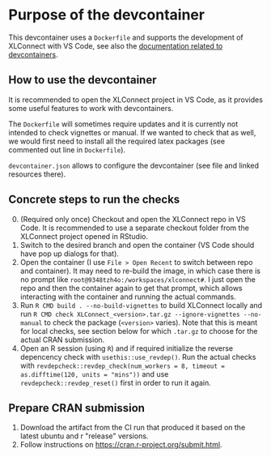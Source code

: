 # Purpose of the devcontainer

This devcontainer uses a `Dockerfile` and supports the development of XLConnect with VS Code, see also the [documentation related to devcontainers](https://microsoft.github.io/code-with-engineering-playbook/developer-experience/devcontainers/).


## How to use the devcontainer

It is recommended to open the XLConnect project in VS Code, as it provides some useful features to work with devcontainers.

The `Dockerfile` will sometimes require updates and it is currently not intended to check vignettes or manual. If we wanted to check that as well, we would first need to install all the required latex packages (see commented out line in `Dockerfile`).

`devcontainer.json` allows to configure the devcontainer (see file and linked resources there).

## Concrete steps to run the checks

0. (Required only once) Checkout and open the XLConnect repo in VS Code. It is recommended to use a separate checkout folder from the XLConnect project opened in RStudio.
1. Switch to the desired branch and open the container (VS Code should have pop up dialogs for that).
2. Open the container (I use `File > Open Recent` to switch between repo and container). It may need to re-build the image, in which case there is no prompt like `root@9348tzh4o:/workspaces/xlconnect#`. I just open the repo and then the container again to get that prompt, which allows interacting with the container and running the actual commands.
3. Run `R CMD build . --no-build-vignettes` to build XLConnect locally and run `R CMD check XLConnect_<version>.tar.gz --ignore-vignettes --no-manual` to check the package (`<version>` varies). Note that this is meant for local checks, see section below for which `.tar.gz` to choose for the actual CRAN submission.
4. Open an R session (using `R`) and if required initialize the reverse depencency check with `usethis::use_revdep()`. Run the actual checks with `revdepcheck::revdep_check(num_workers = 8, timeout = as.difftime(120, units = "mins"))` and use `revdepcheck::revdep_reset()` first in order to run it again.

## Prepare CRAN submission

1. Download the artifact from the CI run that produced it based on the latest ubuntu and r "release" versions.
2. Follow instructions on https://cran.r-project.org/submit.html.
